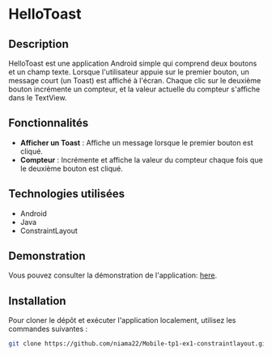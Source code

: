 # HelloToast

## Description
HelloToast est une application Android simple qui comprend deux boutons et un champ texte. Lorsque l'utilisateur appuie sur le premier bouton, un message court (un Toast) est affiché à l'écran. Chaque clic sur le deuxième bouton incrémente un compteur, et la valeur actuelle du compteur s'affiche dans le TextView.

## Fonctionnalités
- **Afficher un Toast** : Affiche un message lorsque le premier bouton est cliqué.
- **Compteur** : Incrémente et affiche la valeur du compteur chaque fois que le deuxième bouton est cliqué.

## Technologies utilisées
- Android
- Java
- ConstraintLayout

## Demonstration
Vous pouvez consulter la démonstration de l'application: [here](https://github.com/niama22/Mobile-tp1-ex1-constraintlayout/issues/1#issue-2554412247).


## Installation
Pour cloner le dépôt et exécuter l'application localement, utilisez les commandes suivantes :

```bash
git clone https://github.com/niama22/Mobile-tp1-ex1-constraintlayout.git
